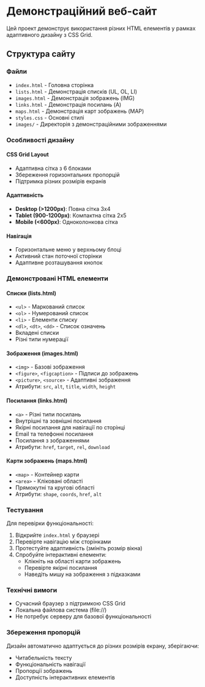 # Демонстраційний веб-сайт

Цей проект демонструє використання різних HTML елементів у рамках адаптивного дизайну з CSS Grid.

## Структура сайту

### Файли
- `index.html` - Головна сторінка
- `lists.html` - Демонстрація списків (UL, OL, LI)
- `images.html` - Демонстрація зображень (IMG)
- `links.html` - Демонстрація посилань (A)
- `maps.html` - Демонстрація карт зображень (MAP)
- `styles.css` - Основні стилі
- `images/` - Директорія з демонстраційними зображеннями

### Особливості дизайну

#### CSS Grid Layout
- Адаптивна сітка з 6 блоками
- Збереження горизонтальних пропорцій
- Підтримка різних розмірів екранів

#### Адаптивність
- **Desktop (>1200px)**: Повна сітка 3x4
- **Tablet (900-1200px)**: Компактна сітка 2x5  
- **Mobile (<600px)**: Одноколонкова сітка

#### Навігація
- Горизонтальне меню у верхньому блоці
- Активний стан поточної сторінки
- Адаптивне розташування кнопок

### Демонстровані HTML елементи

#### Списки (lists.html)
- `<ul>` - Маркований список
- `<ol>` - Нумерований список  
- `<li>` - Елементи списку
- `<dl>`, `<dt>`, `<dd>` - Список означень
- Вкладені списки
- Різні типи нумерації

#### Зображення (images.html)
- `<img>` - Базові зображення
- `<figure>`, `<figcaption>` - Підписи до зображень
- `<picture>`, `<source>` - Адаптивні зображення
- Атрибути: `src`, `alt`, `title`, `width`, `height`

#### Посилання (links.html)
- `<a>` - Різні типи посилань
- Внутрішні та зовнішні посилання
- Якірні посилання для навігації по сторінці
- Email та телефонні посилання
- Посилання з зображеннями
- Атрибути: `href`, `target`, `rel`, `download`

#### Карти зображень (maps.html)
- `<map>` - Контейнер карти
- `<area>` - Кліковані області
- Прямокутні та кругові області
- Атрибути: `shape`, `coords`, `href`, `alt`

### Тестування

Для перевірки функціональності:

1. Відкрийте `index.html` у браузері
2. Перевірте навігацію між сторінками
3. Протестуйте адаптивність (змініть розмір вікна)
4. Спробуйте інтерактивні елементи:
   - Клікніть на області карти зображень
   - Перевірте якірні посилання
   - Наведіть мишу на зображення з підказками

### Технічні вимоги

- Сучасний браузер з підтримкою CSS Grid
- Локальна файлова система (file://)
- Не потребує серверу для базової функціональності

### Збереження пропорцій

Дизайн автоматично адаптується до різних розмірів екрану, зберігаючи:
- Читабельність тексту
- Функціональність навігації  
- Пропорції зображень
- Доступність інтерактивних елементів 